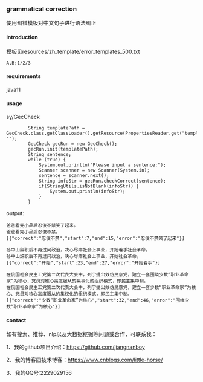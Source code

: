 ### grammatical correction
使用纠错模板对中文句子进行语法纠正


#### introduction
模板见resources/zh_template/error_templates_500.txt
```
A,B;1/2/3
```

#### requirements

java11

#### usage
sy/GecCheck

```
        String templatePath = GecCheck.class.getClassLoader().getResource(PropertiesReader.get("template")).getPath().replaceFirst("/", "");
        GecCheck gecRun = new GecCheck();
        gecRun.init(templatePath);
        String sentence;
        while (true) {
            System.out.println("Please input a sentence:");
            Scanner scanner = new Scanner(System.in);
            sentence = scanner.next();
            String infoStr = gecRun.checkCorrect(sentence);
            if(StringUtils.isNotBlank(infoStr)) {
                System.out.println(infoStr);
            }
        }
```

output:

```
爸爸看完小品后忍俊不禁笑了起来。
爸爸看完小品后忍俊不禁。
[{"correct":"忍俊不禁","start":7,"end":15,"error":"忍俊不禁笑了起来"}]

孙中山辞职后不再过问政治，决心尽瘁社会上事业，开始着手社会革命。
孙中山辞职后不再过问政治，决心尽瘁社会上事业，开始社会革命。
[{"correct":"开始","start":23,"end":27,"error":"开始着手"}]

在俄国社会民主工党第二次代表大会中，列宁提出效仿民意党，建立一套围绕少数“职业革命家”为核心、党员对核心高度服从的集权化的组织模式，即民主集中制。
在俄国社会民主工党第二次代表大会中，列宁提出效仿民意党，建立一套少数“职业革命家”为核心、党员对核心高度服从的集权化的组织模式，即民主集中制。
[{"correct":"少数“职业革命家”为核心","start":32,"end":46,"error":"围绕少数“职业革命家”为核心"}]
```

#### contact

如有搜索、推荐、nlp以及大数据挖掘等问题或合作，可联系我：

1、我的github项目介绍：https://github.com/jiangnanboy

2、我的博客园技术博客：https://www.cnblogs.com/little-horse/

3、我的QQ号:2229029156